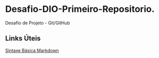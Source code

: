 # Desafio-DIO-Primeiro-Repositorio.
Desafio de Projeto - Git/GitHub


## Links Úteis
[Sintaxe Básica Markdown](https://www.markdownguide.org/basic-syntax/)
